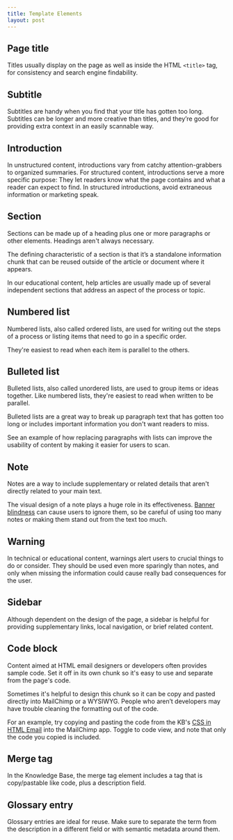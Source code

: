 ```yaml
---
title: Template Elements
layout: post
---
```


## Page title

Titles usually display on the page as well as inside the HTML `<title>` tag, for consistency and search engine findability.

## Subtitle

Subtitles are handy when you find that your title has gotten too long. Subtitles can be longer and more creative than titles, and they’re good for providing extra context in an easily scannable way.

## Introduction

In unstructured content, introductions vary from catchy attention-grabbers to organized summaries. For structured content, introductions serve a more specific purpose: They let readers know what the page contains and what a reader can expect to find. In structured introductions, avoid extraneous information or marketing speak.

## Section

Sections can be made up of a heading plus one or more paragraphs or other elements. Headings aren't always necessary.

The defining characteristic of a section is that it’s a standalone information chunk that can be reused outside of the article or document where it appears.

In our educational content, help articles are usually made up of several independent sections that address an aspect of the process or topic.

## Numbered list

Numbered lists, also called ordered lists, are used for writing out the steps of a process or listing items that need to go in a specific order.

They're easiest to read when each item is parallel to the others.

## Bulleted list

Bulleted lists, also called unordered lists, are used to group items or ideas together. Like numbered lists, they're easiest to read when written to be parallel.

Bulleted lists are a great way to break up paragraph text that has gotten too long or includes important information you don't want readers to miss.

See an example of how replacing paragraphs with lists can improve the usability of content by making it easier for users to scan.

## Note

Notes are a way to include supplementary or related details that aren't directly related to your main text.

The visual design of a note plays a huge role in its effectiveness. [Banner blindness](https://en.wikipedia.org/wiki/Banner_blindness) can cause users to ignore them, so be careful of using too many notes or making them stand out from the text too much.

## Warning

In technical or educational content, warnings alert users to crucial things to do or consider. They should be used even more sparingly than notes, and only when missing the information could cause really bad consequences for the user.

## Sidebar

Although dependent on the design of the page, a sidebar is helpful for providing supplementary links, local navigation, or brief related content.

## Code block

Content aimed at HTML email designers or developers often provides sample code. Set it off in its own chunk so it's easy to use and separate from the page's code.

Sometimes it's helpful to design this chunk so it can be copy and pasted directly into MailChimp or a WYSIWYG. People who aren’t developers may have trouble cleaning the formatting out of the code.

For an example, try copying and pasting the code from the KB's [CSS in HTML Email](http://kb.mailchimp.com/campaigns/ways-to-build/css-in-html-email) into the MailChimp app. Toggle to code view, and note that only the code you copied is included.

## Merge tag

In the Knowledge Base, the merge tag element includes a tag that is copy/pastable like code, plus a description field.

## Glossary entry

Glossary entries are ideal for reuse. Make sure to separate the term from the description in a different field or with semantic metadata around them.
